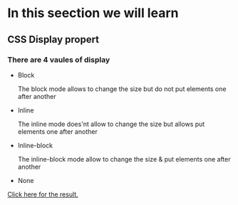 # In this seection we will learn
## CSS Display propert
### There are 4 vaules of display

<ul>
<li>Block
    <p>
        The block mode allows to change the size but do not put elements one after another
    </p>
</li>

<li>Inline
    <p>
       The inline mode does'nt allow to change the size but allows put elements one after another
    </p>
</li>

<li>Inline-block
    <p>
       The inline-block mode  allow to change the size & put elements one after another
    </p>
</li>


<li>None</li>

</ul>

 <a href="https://omrichenyosef.github.io/HTML/Exercise - 11/index.html"> Click here for the result.
    </a><br />



